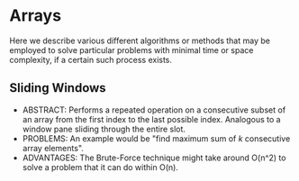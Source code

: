 # Arrays

Here we describe various different algorithms or methods that may be employed to solve particular problems with minimal time or space complexity, if a certain such process exists.


## Sliding Windows

- ABSTRACT: Performs a repeated operation on a consecutive subset of an array from the first index to the last possible index. Analogous to a window pane sliding through the entire slot.
- PROBLEMS: An example would be "find maximum sum of *k* consecutive array elements".
- ADVANTAGES: The Brute-Force technique might take around O(n^2) to solve a problem that it can do within O(n).


## 